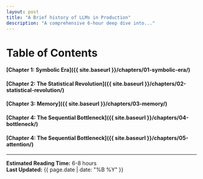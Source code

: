 ```yaml
---
layout: post
title: "A Brief history of LLMs in Production"
description: "A comprehensive 6-hour deep dive into..."
---
```


# Table of Contents


#### [Chapter 1: Symbolic Era]({{ site.baseurl }}/chapters/01-symbolic-era/)
#### [Chapter 2: The Statistical Revolution]({{ site.baseurl }}/chapters/02-statistical-revolution/)
#### [Chapter 3: Memory]({{ site.baseurl }}/chapters/03-memory/)
#### [Chapter 4: The Sequential Bottleneck]({{ site.baseurl }}/chapters/04-bottleneck/)
#### [Chapter 4: The Sequential Bottleneck]({{ site.baseurl }}/chapters/05-attention/)

---

**Estimated Reading Time:** 6-8 hours  
**Last Updated:** {{ page.date | date: "%B %Y" }}